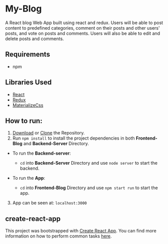 # My-Blog
A React blog Web App built using react and redux. Users will be able to post content to predefined categories, comment on their posts and other users' posts, and vote on posts and comments. 
Users will also be able to edit and delete posts and comments.

## Requirements
* npm

## Libraries Used
* [React](https://reactjs.org/)
* [Redux](http://redux.js.org/)
* [MaterializeCss](https://materializecss.com)

## How to run:
1. [Download](https://github.com/sagarchoudhary96/My-Reads/archive/master.zip) or [Clone](https://github.com/sagarchoudhary96/My-Blog.git) the Repository.
2. Run `npm install` to install the project dependencies in both **Frontend-Blog** and **Backend-Server** Directory.
- To run the **Backend-server**: 
  - `cd` into **Backend-Server** Directory and use `node server` to start the backend.
  
- To run the **App**: 
  - `cd` into **Frontend-Blog** Directory and use `npm start run` to start the app.
  
3. App can be seen at: `localhost:3000`

## create-react-app

This project was bootstrapped with [Create React App](https://github.com/facebookincubator/create-react-app). You can find more information on how to perform common tasks [here](https://github.com/facebookincubator/create-react-app/blob/master/packages/react-scripts/template/README.md).
